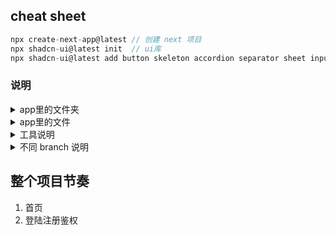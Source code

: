 ## cheat sheet

```js
npx create-next-app@latest // 创建 next 项目
npx shadcn-ui@latest init  // ui库
npx shadcn-ui@latest add button skeleton accordion separator sheet input// ui组件
```

### 说明

<details>
<summary>app里的文件夹</summary>
name --> 路由名
[name] --> 动态路由
（name）--> 不会访问，用于管理路由
\_component --> 不会访问
</details>

<details>
<summary>app里的文件</summary>
layout --> 一个文件夹只能有一个 layout，表示这个文件夹的所有子文件夹都会有 layout 里面的内容，可以授收{children}，表示子文件夹里面的内容
</details>

<details>
<summary>工具说明</summary>

- css 库：tailwind

* ui 库：shadcn-ui + lucide-react(next 自带)
* 用户鉴权：clerk
* 状态管理：zustand
* hooks：usehooks-ts
</details>

<details>
<summary>不同 branch 说明</summary>
init-next-app:初始化next项目
home:home主页
sign-up: 登陆注册鉴权
org-sidebar: org页面的sidebar
</details>

## 整个项目节奏

1. 首页
2. 登陆注册鉴权
